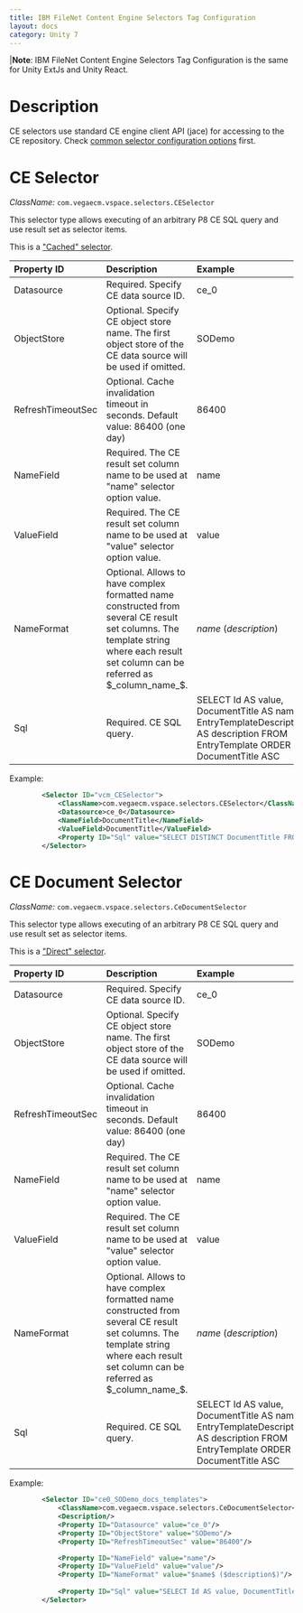 ```yaml
---
title: IBM FileNet Content Engine Selectors Tag Configuration
layout: docs
category: Unity 7
---
```

|**Note**: IBM FileNet Content Engine Selectors Tag Configuration is the same for Unity ExtJs and Unity React.

# Description

CE selectors use standard CE engine client API (jace) for accessing to the CE repository.
Check [common selector configuration options](../selectors-tag.md#common-selector-properties) first.

# CE Selector

*ClassName:* ```com.vegaecm.vspace.selectors.CESelector```
 
This selector type allows executing of an arbitrary P8 CE SQL query and use result set as selector items. 

This is a ["Cached" selector](../selectors-tag.md#description).
   
| Property ID | Description                  | Example        |
|:------------------|:--------------------------------|:---------------|
| Datasource     | Required. Specify CE data source ID. | ce_0 | 
| ObjectStore    | Optional. Specify CE object store name. The first object store of the CE data source will be used if omitted.  | SODemo | 
| RefreshTimeoutSec | Optional. Cache invalidation timeout in seconds. Default value: 86400 (one day)  | 86400 | 
| NameField     | Required. The CE result set column name to be used at "name" selector option value.  | name | 
| ValueField     | Required. The CE result set column name to be used at "value" selector option value.  | value | 
| NameFormat     | Optional. Allows to have complex formatted name constructed from several CE result set columns. The template string where each result set column can be referred as $_column_name_$.  | $name$ ($description$) | 
| Sql     | Required. CE SQL query.  | SELECT Id AS value, DocumentTitle AS name, EntryTemplateDescription AS description FROM EntryTemplate ORDER BY DocumentTitle ASC | 

Example:

```xml
		<Selector ID="vcm_CESelector">
			<ClassName>com.vegaecm.vspace.selectors.CESelector</ClassName>
            <Datasource>ce_0</Datasource>
            <NameField>DocumentTitle</NameField>
            <ValueField>DocumentTitle</ValueField>
            <Property ID="Sql" value="SELECT DISTINCT DocumentTitle FROM Document ORDER BY DocumentTitle ASC"/>
        </Selector>
```

# CE Document Selector
*ClassName:* ```com.vegaecm.vspace.selectors.CeDocumentSelector```
 
This selector type allows executing of an arbitrary P8 CE SQL query and use result set as selector items.

This is a ["Direct" selector](../selectors-tag.md#description).

| Property ID | Description                  | Example        |
|:------------------|:--------------------------------|:---------------|
| Datasource     | Required. Specify CE data source ID. | ce_0 | 
| ObjectStore    | Optional. Specify CE object store name. The first object store of the CE data source will be used if omitted.  | SODemo | 
| RefreshTimeoutSec | Optional. Cache invalidation timeout in seconds. Default value: 86400 (one day)  | 86400 | 
| NameField     | Required. The CE result set column name to be used at "name" selector option value.  | name | 
| ValueField     | Required. The CE result set column name to be used at "value" selector option value.  | value | 
| NameFormat     | Optional. Allows to have complex formatted name constructed from several CE result set columns. The template string where each result set column can be referred as $_column_name_$.  | $name$ ($description$) | 
| Sql     | Required. CE SQL query.  | SELECT Id AS value, DocumentTitle AS name, EntryTemplateDescription AS description FROM EntryTemplate ORDER BY DocumentTitle ASC | 

Example:

```xml
        <Selector ID="ce0_SODemo_docs_templates">
            <ClassName>com.vegaecm.vspace.selectors.CeDocumentSelector</ClassName>
            <Description/>
            <Property ID="Datasource" value="ce_0"/>
            <Property ID="ObjectStore" value="SODemo"/>
            <Property ID="RefreshTimeoutSec" value="86400"/>

            <Property ID="NameField" value="name"/>
            <Property ID="ValueField" value="value"/>
            <Property ID="NameFormat" value="$name$ ($description$)"/>
            
            <Property ID="Sql" value="SELECT Id AS value, DocumentTitle AS name, EntryTemplateDescription AS description FROM EntryTemplate ORDER BY DocumentTitle ASC"/>
        </Selector>
```

